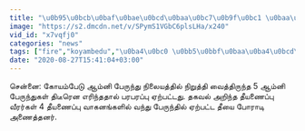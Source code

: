 ```yaml
---
title: "\u0b95\u0bcb\u0baf\u0bae\u0bcd\u0baa\u0bc7\u0b9f\u0bc1 \u0baa\u0bc7\u0bb0\u0bc1\u0ba8\u0bcd\u0ba4\u0bc1 \u0ba8\u0bbf\u0bb2\u0bc8\u0baf\u0ba4\u0bcd\u0ba4\u0bbf\u0bb2\u0bcd \u0ba4\u0bc0\u0bb5\u0bbf\u0baa\u0ba4\u0bcd\u0ba4\u0bc1.. \u0baa\u0bb1\u0bcd\u0bb1\u0bbf \u0b8e\u0bb0\u0bbf\u0ba8\u0bcd\u0ba4 5 \u0b86\u0bae\u0bcd\u0ba9\u0bbf \u0baa\u0bb8\u0bcd\u0b95\u0bb3\u0bcd - \u0bb5\u0bc0\u0b9f\u0bbf\u0baf\u0bcb"
image: "https://s2.dmcdn.net/v/SPymS1VGbC6plsLHa/x240"
vid_id: "x7vqfj0"
categories: "news"
tags: ["fire","koyambedu","\u0ba4\u0bc0 \u0bb5\u0bbf\u0baa\u0ba4\u0bcd\u0ba4\u0bc1"]
date: "2020-08-27T15:41:04+03:00"
---
```

சென்னை: கோயம்பேடு ஆம்னி பேருந்து நிலையத்தில் நிறுத்தி வைத்திருந்த 5 ஆம்னி பேருந்துகள் திடீரென எரிந்ததால் பரபரப்பு ஏற்பட்டது. தகவல் அறிந்த தீயணைப்பு வீரர்கள் 4 தீயணைப்பு வாகனங்களில் வந்து பேருந்தில் ஏற்பட்ட தீயை போராடி அணைத்தனர்.  <br>
